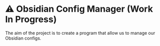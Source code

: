 # ⚠️ Obsidian Config Manager (Work In Progress)

The aim of the project is to create a program that allow us to manage our Obsidian configs.
